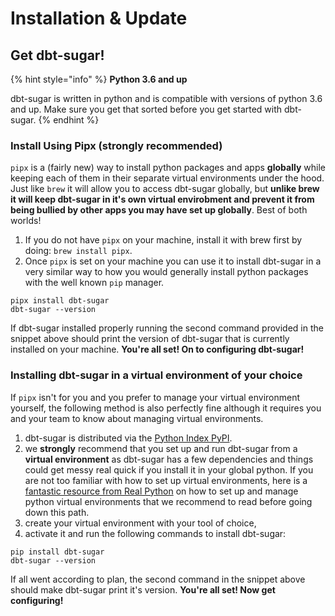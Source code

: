 # Installation & Update

## Get dbt-sugar!

{% hint style="info" %}
**Python 3.6 and up**

dbt-sugar is written in python and is compatible with versions of python 3.6 and up. Make sure you get that sorted before you get started with dbt-sugar.
{% endhint %}

### Install Using Pipx \(strongly recommended\)

`pipx` is a \(fairly new\) way to install python packages and apps **globally** while keeping each of them in their separate virtual environments under the hood. Just like `brew` it will allow you to access dbt-sugar globally, but **unlike brew it will keep dbt-sugar in it's own virtual envirobment and prevent it from being bullied by other apps you may have set up globally**. Best of both worlds!

1. If you do not have `pipx` on your machine, install it with brew first by doing: `brew install pipx`.
2. Once `pipx` is set on your machine you can use it to install dbt-sugar in a very similar way to how you would generally install python packages with the well known `pip` manager.

```text
pipx install dbt-sugar
dbt-sugar --version
```

If dbt-sugar installed properly running the second command provided in the snippet above should print the version of dbt-sugar that is currently installed on your machine. **You're all set! On to configuring dbt-sugar!**

### Installing dbt-sugar in a virtual environment of your choice

If `pipx` isn't for you and you prefer to manage your virtual environment yourself, the following method is also perfectly fine although it requires you and your team to know about managing virtual environments.

1. dbt-sugar is distributed via the [Python Index PyPI](https://pypi.org/).
2. we **strongly** recommend that you set up and run dbt-sugar from a **virtual environment** as dbt-sugar has a few dependencies and things could get messy real quick if you install it in your global python. If you are not too familiar with how to set up virtual environments, here is a [fantastic resource from Real Python](https://realpython.com/python-virtual-environments-a-primer/) on how to set up and manage python virtual environments that we recommend to read before going down this path.
3. create your virtual environment with your tool of choice,
4. activate it and run the following commands to install dbt-sugar:

```text
pip install dbt-sugar
dbt-sugar --version
```

If all went according to plan, the second command in the snippet above should make dbt-sugar print it's version. **You're all set! Now get configuring!**

